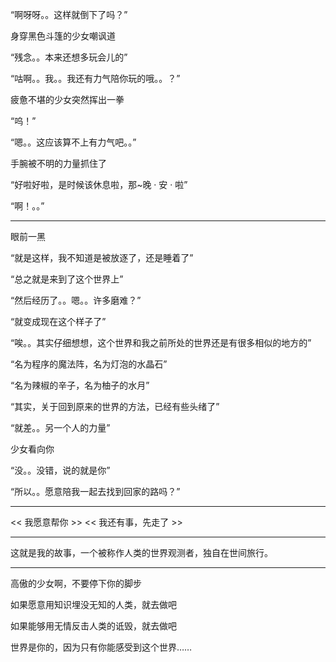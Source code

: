 <!-- 
README-story
-->

“啊呀呀。。这样就倒下了吗？”

身穿黑色斗篷的少女嘲讽道

“残念。。本来还想多玩会儿的”

“咕啊。。我。。我还有力气陪你玩的哦。。？”

疲惫不堪的少女突然挥出一拳

“呜！”

“嗯。。这应该算不上有力气吧。。”

手腕被不明的力量抓住了

“好啦好啦，是时候该休息啦，那~晚 · 安 · 啦”

“啊！。。”

-------------------

眼前一黑


“就是这样，我不知道是被放逐了，还是睡着了”

“总之就是来到了这个世界上”

“然后经历了。。嗯。。许多磨难？”

“就变成现在这个样子了”

“唉。。其实仔细想想，这个世界和我之前所处的世界还是有很多相似的地方的”

“名为程序的魔法阵，名为灯泡的水晶石”

“名为辣椒的辛子，名为柚子的水月”

“其实，关于回到原来的世界的方法，已经有些头绪了”

“就差。。另一个人的力量”

少女看向你

“没。。没错，说的就是你”

“所以。。愿意陪我一起去找到回家的路吗？”

---------

 << 我愿意帮你 >>           << 我还有事，先走了 >>
 
---------

这就是我的故事，一个被称作人类的世界观测者，独自在世间旅行。

---------

高傲的少女啊，不要停下你的脚步

如果愿意用知识埋没无知的人类，就去做吧

如果能够用无情反击人类的诋毁，就去做吧

世界是你的，因为只有你能感受到这个世界……
